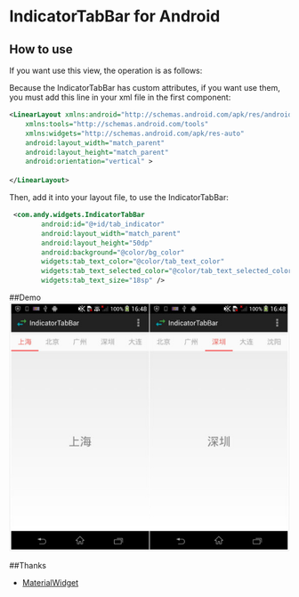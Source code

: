 
# IndicatorTabBar for Android

## How to use

If you want use this view, the operation is as follows:

Because the IndicatorTabBar has custom attributes, if you want use them, you must add this line in your xml file in the first component:

```xml
<LinearLayout xmlns:android="http://schemas.android.com/apk/res/android"
    xmlns:tools="http://schemas.android.com/tools"
    xmlns:widgets="http://schemas.android.com/apk/res-auto"
    android:layout_width="match_parent"
    android:layout_height="match_parent"
    android:orientation="vertical" >

</LinearLayout>
```

Then, add it into your layout file, to use the IndicatorTabBar:
```xml
 <com.andy.widgets.IndicatorTabBar
        android:id="@+id/tab_indicator"
        android:layout_width="match_parent"
        android:layout_height="50dp"
        android:background="@color/bg_color"
        widgets:tab_text_color="@color/tab_text_color"
        widgets:tab_text_selected_color="@color/tab_text_selected_color"
        widgets:tab_text_size="18sp" />
```

##Demo
 ![image](https://github.com/aspook/IndicatorTabBar/raw/master/images/demo.jpg)
 
##Thanks
* [MaterialWidget](https://github.com/keithellis/MaterialWidget)






